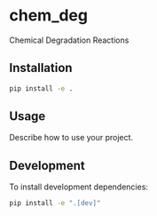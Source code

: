 # chem_deg
Chemical Degradation Reactions

## Installation

```bash
pip install -e .
```

## Usage

Describe how to use your project.

## Development

To install development dependencies:

```bash
pip install -e ".[dev]"
```